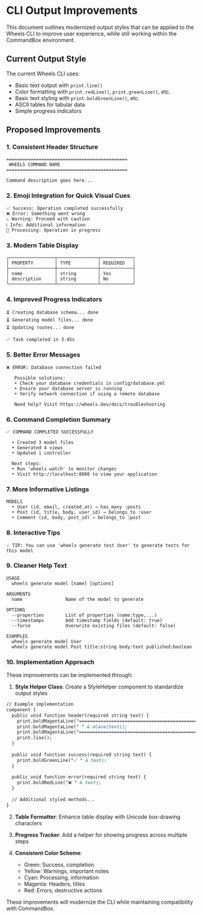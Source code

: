 # CLI Output Improvements

This document outlines modernized output styles that can be applied to the Wheels CLI to improve user experience, while still working within the CommandBox environment.

## Current Output Style

The current Wheels CLI uses:
- Basic text output with `print.line()`
- Color formatting with `print.redLine()`, `print.greenLine()`, etc.
- Basic text styling with `print.boldGreenLine()`, etc.
- ASCII tables for tabular data
- Simple progress indicators

## Proposed Improvements

### 1. Consistent Header Structure

```
=============================================
 WHEELS COMMAND NAME
=============================================

Command description goes here...

```

### 2. Emoji Integration for Quick Visual Cues

```
✅ Success: Operation completed successfully
❌ Error: Something went wrong
⚠️ Warning: Proceed with caution
ℹ️ Info: Additional information
🔄 Processing: Operation in progress
```

### 3. Modern Table Display

```
┌─────────────────┬───────────────┬────────────┐
│ PROPERTY        │ TYPE          │ REQUIRED   │
├─────────────────┼───────────────┼────────────┤
│ name            │ string        │ Yes        │
│ description     │ string        │ No         │
└─────────────────┴───────────────┴────────────┘
```

### 4. Improved Progress Indicators

```
⏳ Creating database schema... done
⏳ Generating model files... done
⏳ Updating routes... done

✅ Task completed in 3.45s
```

### 5. Better Error Messages

```
❌ ERROR: Database connection failed

   Possible solutions:
   • Check your database credentials in config/database.yml
   • Ensure your database server is running
   • Verify network connection if using a remote database

   Need help? Visit https://wheels.dev/docs/troubleshooting
```

### 6. Command Completion Summary

```
✅ COMMAND COMPLETED SUCCESSFULLY

  • Created 3 model files
  • Generated 4 views
  • Updated 1 controller
  
  Next steps:
  • Run 'wheels watch' to monitor changes
  • Visit http://localhost:8080 to view your application
```

### 7. More Informative Listings

```
MODELS
  • User (id, email, created_at) → has_many :posts
  • Post (id, title, body, user_id) → belongs_to :user
  • Comment (id, body, post_id) → belongs_to :post
```

### 8. Interactive Tips

```
💡 TIP: You can use 'wheels generate test User' to generate tests for this model
```

### 9. Cleaner Help Text

```
USAGE
  wheels generate model [name] [options]

ARGUMENTS
  name                Name of the model to generate

OPTIONS
  --properties        List of properties (name:type,...)
  --timestamps        Add timestamp fields (default: true)
  --force             Overwrite existing files (default: false)

EXAMPLES
  wheels generate model User
  wheels generate model Post title:string body:text published:boolean
```

### 10. Implementation Approach

These improvements can be implemented through:

1. **Style Helper Class**: Create a StyleHelper component to standardize output styles

```cfml
// Example implementation
component {
  public void function header(required string text) {
    print.boldMagentaLine("=============================================");
    print.boldMagentaLine(" " & uCase(text));
    print.boldMagentaLine("=============================================");
    print.line();
  }
  
  public void function success(required string text) {
    print.boldGreenLine("✅ " & text);
  }
  
  public void function error(required string text) {
    print.boldRedLine("❌ " & text);
  }
  
  // Additional styled methods...
}
```

2. **Table Formatter**: Enhance table display with Unicode box-drawing characters

3. **Progress Tracker**: Add a helper for showing progress across multiple steps

4. **Consistent Color Scheme**:
   - Green: Success, completion
   - Yellow: Warnings, important notes
   - Cyan: Processing, information
   - Magenta: Headers, titles
   - Red: Errors, destructive actions

These improvements will modernize the CLI while maintaining compatibility with CommandBox.